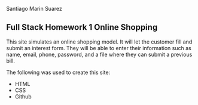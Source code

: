 Santiago Marin Suarez 
## Full Stack Homework 1 Online Shopping
This site simulates an online shopping model. It will let the customer fill and submit an interest form. They will be able to enter their information such as name, email, phone, password, and a file where they can submit a previous bill.

The following was used to create this site:
- HTML
- CSS
- Github


